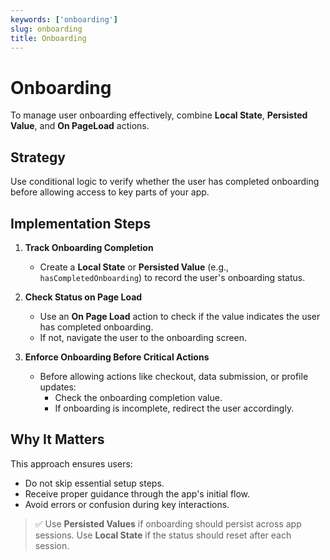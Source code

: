 ```yaml
---
keywords: ['onboarding']
slug: onboarding
title: Onboarding
---
```


# Onboarding

To manage user onboarding effectively, combine **Local State**, **Persisted Value**, and **On PageLoad** actions.

## Strategy

Use conditional logic to verify whether the user has completed onboarding before allowing access to key parts of your app.

## Implementation Steps

1. **Track Onboarding Completion**
   - Create a **Local State** or **Persisted Value** (e.g., `hasCompletedOnboarding`) to record the user's onboarding status.

2. **Check Status on Page Load**
   - Use an **On Page Load** action to check if the value indicates the user has completed onboarding.
   - If not, navigate the user to the onboarding screen.

3. **Enforce Onboarding Before Critical Actions**
   - Before allowing actions like checkout, data submission, or profile updates:
     - Check the onboarding completion value.
     - If onboarding is incomplete, redirect the user accordingly.

## Why It Matters

This approach ensures users:
- Do not skip essential setup steps.
- Receive proper guidance through the app's initial flow.
- Avoid errors or confusion during key interactions.

> ✅ Use **Persisted Values** if onboarding should persist across app sessions. Use **Local State** if the status should reset after each session.
